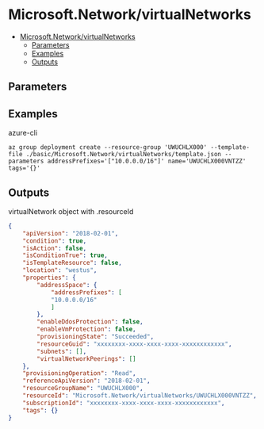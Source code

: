 # Microsoft.Network/virtualNetworks
- [Microsoft.Network/virtualNetworks](#microsoftnetworkvirtualnetworks)
    - [Parameters](#parameters)
    - [Examples](#examples)
    - [Outputs](#outputs)

## Parameters
## Examples
azure-cli
```shell
az group deployment create --resource-group 'UWUCHLX000' --template-file ./basic/Microsoft.Network/virtualNetworks/template.json --parameters addressPrefixes='["10.0.0.0/16"]' name='UWUCHLX000VNTZZ' tags='{}'
```
## Outputs
virtualNetwork object with .resourceId
```json
{
    "apiVersion": "2018-02-01",
    "condition": true,
    "isAction": false,
    "isConditionTrue": true,
    "isTemplateResource": false,
    "location": "westus",
    "properties": {
        "addressSpace": {
            "addressPrefixes": [
            "10.0.0.0/16"
            ]
        },
        "enableDdosProtection": false,
        "enableVmProtection": false,
        "provisioningState": "Succeeded",
        "resourceGuid": "xxxxxxxx-xxxx-xxxx-xxxx-xxxxxxxxxxxx",
        "subnets": [],
        "virtualNetworkPeerings": []
    },
    "provisioningOperation": "Read",
    "referenceApiVersion": "2018-02-01",
    "resourceGroupName": "UWUCHLX000",
    "resourceId": "Microsoft.Network/virtualNetworks/UWUCHLX000VNTZZ",
    "subscriptionId": "xxxxxxxx-xxxx-xxxx-xxxx-xxxxxxxxxxxx",
    "tags": {}
}